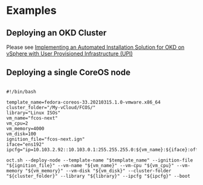 # Examples

## Deploying an OKD Cluster

Please see [Implementing an Automated Installation Solution for OKD on vSphere with User Provisioned Infrastructure (UPI)](https://github.com/JaimeMagiera/oct/blob/master/automated-installations.md)

## Deploying a single CoreOS node

```/bin/bash

#!/bin/bash

template_name=fedora-coreos-33.20210315.1.0-vmware.x86_64
cluster_folder="/My-vCloud/FCOS/"
library="Linux ISOs"
vm_name="fcos-next"
vm_cpu=2
vm_memory=4000
vm_disk=100
ignition_file="fcos-next.ign"
iface="ens192"
ipcfg="ip=10.103.2.92::10.103.0.1:255.255.255.0:${vm_name}:${iface}:off"

oct.sh --deploy-node --template-name "$template_name" --ignition-file "${ignition_file}" --vm-name "${vm_name}" --vm-cpu "${vm_cpu}" --vm-memory "${vm_memory}" --vm-disk "${vm_disk}" --cluster-folder "${cluster_folder}" --library "${library}" --ipcfg "${ipcfg}" --boot

```
